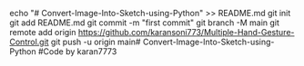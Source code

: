 echo "# Convert-Image-Into-Sketch-using-Python" >> README.md git init git add README.md git commit -m "first commit" git branch -M main git remote add origin https://github.com/karansoni773/Multiple-Hand-Gesture-Control.git git push -u origin main# Convert-Image-Into-Sketch-using-Python
 #Code by karan7773
